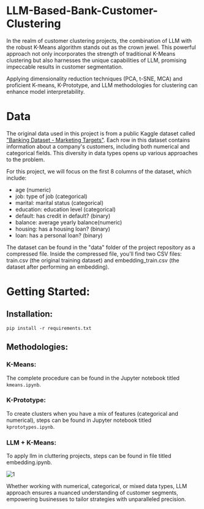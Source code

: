 # LLM-Based-Bank-Customer-Clustering
In the realm of customer clustering projects, the combination of LLM with the robust K-Means algorithm stands out as the crown jewel. This powerful approach not only incorporates the strength of traditional K-Means clustering but also harnesses the unique capabilities of LLM, promising impeccable results in customer segmentation. 

Applying dimensionality reduction techniques (PCA, t-SNE, MCA) and proficient K-means, K-Prototype, and LLM methodologies for clustering can enhance model interpretability.

# Data
The original data used in this project is from a public Kaggle dataset called ["Banking Dataset - Marketing Targets"](https://www.kaggle.com/datasets/prakharrathi25/banking-dataset-marketing-targets/data). Each row in this dataset contains information about a company's customers, including both numerical and categorical fields. This diversity in data types opens up various approaches to the problem.

For this project, we will focus on the first 8 columns of the dataset, which include:

* age (numeric)
* job: type of job (categorical)
* marital: marital status (categorical)
* education: education level (categorical)
* default: has credit in default? (binary)
* balance: average yearly balance(numeric)
* housing: has a housing loan? (binary)
* loan: has a personal loan? (binary)

The dataset can be found in the "data" folder of the project repository as a compressed file. Inside the compressed file, you'll find two CSV files: train.csv (the original training dataset) and embedding_train.csv (the dataset after performing an embedding).

# Getting Started:
## Installation:

```pip install -r requirements.txt```

## Methodologies:
### K-Means:
The complete procedure can be found in the Jupyter notebook titled ```kmeans.ipynb```.
### K-Prototype:
To create clusters when you have a mix of features (categorical and numerical), steps can be found in Jupyter notebook titled ```kprototypes.ipynb```.
### LLM + K-Means:
To apply llm in cluttering projects, steps can be found in file titled embedding.ipynb.

![1](https://github.com/A-SOLO/LLM-Based-Bank-Customer-Clustering/assets/78963312/69ce65f2-963a-474b-af07-f676734f5c1b)

Whether working with numerical, categorical, or mixed data types, LLM approach ensures a nuanced understanding of customer segments, empowering businesses to tailor strategies with unparalleled precision.
